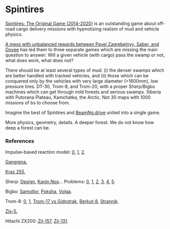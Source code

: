 # Spintires

[Spintires: The Original Game (2014-2020)](https://en.wikipedia.org/wiki/Spintires) is an outstanding game about off-road cargo delivery missions with hypnotizing realism of mud and vehicle physics.

[A mess with unbalanced rewards between Pavel Zagrebelnyy, Saber, and Oovee](https://www.ign.com/articles/stuck-in-the-mud-how-a-tiny-beloved-driving-game-sparked-a-bizarre-decade-long-feud) has led them to three separate games which are missing the main question to answer: Will a given vehicle (with cargo) pass the swamp or not, what does work, what does not?

There should be at least several types of mud: (i) the denser swamps which are better handled with tracked vehicles, and (ii) those which can be conquered only by the vehicles with very large diameter (>1600mm), low pressure tires. DT-30, Trom-8, and Trom-20, with a proper Sherp/Bigbo machines which can get through mild forests and serious swamps. Siberia with Putorana Plateau, Kamchatka, the Arctic. Not 30 maps with 1000 missions of bs to choose from.

Imagine the best of Spintires and [BeamNg.drive](https://en.wikipedia.org/wiki/BeamNG.drive) united into a single game.

More physics, geometry, details. A deeper forest. We do not know how deep a forest can be.

### References

Impulse-based reaction model: [0](https://en.wikipedia.org/wiki/Collision_response), [1](https://www.amazon.com/Game-Physics-David-H-Eberly/dp/0123749034), [2](https://github.com/RandyGaul/qu3e).

[Gangrena.](https://youtu.be/KAeGBYC2ikY?t=2409)

[Kraz 255.](https://www.youtube.com/watch?v=K32NTMG84jo)

Sherp: [Design](https://www.youtube.com/watch?v=hoxGce9LDVQ&list=PL9UZ_h6ShM5dVCKrNzDnAsz0eknPRNi6G&t=1192s), [Kanin Nos](https://youtu.be/8IF5N4H7elw?t=828)... Problems: [0](https://youtu.be/S37aN1gaabQ?t=2315), [1](https://youtu.be/e-xtksKQo64?t=882), [2](https://youtu.be/0-q9k7oy3QA?t=1007), [3](https://youtu.be/0-q9k7oy3QA?t=343), [4](https://youtu.be/zq6XnDe_ATo), [5](https://youtu.be/fqjXPQXjRqM?t=976). 

Bigbo: [Samotlor](https://www.youtube.com/watch?v=w0yJkJ5K__Y&list=PLD5JHy8TEu9SDxSSybruTJqr8hgCQnPHM&index=6), [Poksha](https://www.youtube.com/watch?v=KJN5_TWnsnI), [Volga](https://www.youtube.com/watch?v=ZyFh5cNKCkA).

Trom-8: [0](https://www.youtube.com/watch?v=yDb3nC5YBv4), [1](https://youtu.be/U7GRv93y7pg?list=PLxE_9KIBdgJSMtKAdgxdrMRXnzp-lbt4V&t=34), [Trom-17 vs Gidrotrak](https://youtu.be/omoPuuvd_yg?t=412), [Berkut-8](https://youtu.be/qblfZ63LBrI?t=430), [Strannik](https://www.youtube.com/watch?v=JetpPhwi0ns).

[Zis-5.](https://youtu.be/GqUkmErQBX8?t=635)

Hitachi ZX200: [Zil-157](https://youtu.be/6p9LF0rTlkc?t=1019), [Zil-131](https://www.youtube.com/watch?v=SDhtv-yBvks).
